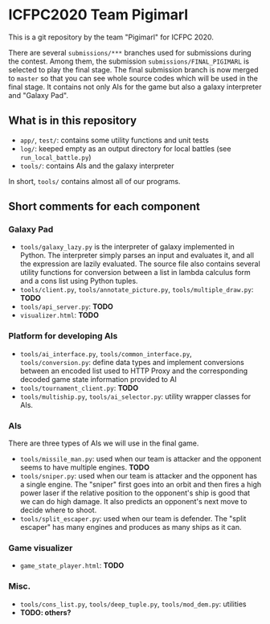 # ICFPC2020 Team Pigimarl

This is a git repository by the team "Pigimarl" for ICFPC 2020.

There are several `submissions/***` branches used for submissions during the contest. Among them, the submission `submissions/FINAL_PIGIMARL` is selected to play the final stage. The final submission branch is now merged to `master` so that you can see whole source codes which will be used in the final stage. It contains not only AIs for the game but also a galaxy interpreter and "Galaxy Pad".

## What is in this repository

- `app/`, `test/`: contains some utility functions and unit tests
- `log/`: keeped empty as an output directory for local battles (see `run_local_battle.py`)
- `tools/`: contains AIs and the galaxy interpreter

In short, `tools/` contains almost all of our programs.

## Short comments for each component

### Galaxy Pad

- `tools/galaxy_lazy.py` is the interpreter of galaxy implemented in Python. The interpreter simply parses an input and evaluates it, and all the expression are lazily evaluated. The source file also contains several utility functions for conversion between a list in lambda calculus form and a cons list using Python tuples.
- `tools/client.py`, `tools/annotate_picture.py`, `tools/multiple_draw.py`: **TODO**
- `tools/api_server.py`: **TODO**
- `visualizer.html`: **TODO**

### Platform for developing AIs

- `tools/ai_interface.py`, `tools/common_interface.py`, `tools/conversion.py`: define data types and implement conversions between an encoded list used to HTTP Proxy and the corresponding decoded game state information provided to AI
- `tools/tournament_client.py`: **TODO**
- `tools/multiship.py`, `tools/ai_selector.py`: utility wrapper classes for AIs.

### AIs

There are three types of AIs we will use in the final game.

- `tools/missile_man.py`: used when our team is attacker and the opponent seems to have multiple engines. **TODO**
- `tools/sniper.py`: used when our team is attacker and the opponent has a single engine. The "sniper" first goes into an orbit and then fires a high power laser if the relative position to the opponent's ship is good that we can do high damage. It also predicts an opponent's next move to decide where to shoot.
- `tools/split_escaper.py`: used when our team is defender. The "split escaper" has many engines and produces as many ships as it can.

### Game visualizer

- `game_state_player.html`: **TODO**

### Misc.

- `tools/cons_list.py`, `tools/deep_tuple.py`, `tools/mod_dem.py`: utilities
- **TODO: others?**
